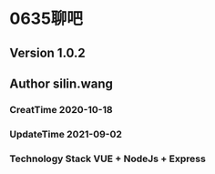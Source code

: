# 0635聊吧
## Version 1.0.2
## Author silin.wang
### CreatTime 2020-10-18
### UpdateTime 2021-09-02
### Technology Stack VUE + NodeJs + Express
